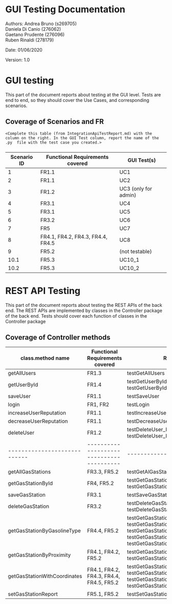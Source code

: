 # GUI  Testing Documentation

Authors:
Andrea Bruno (s269705)  
Daniela Di Canio (276062)  
Gaetano Prudente (276096)  
Ruben Rinaldi (278179)

Date: 01/06/2020

Version: 1.0

# GUI testing

This part of the document reports about testing at the GUI level. Tests are end to end, so they should cover the Use Cases, and corresponding scenarios.

## Coverage of Scenarios and FR

```
<Complete this table (from IntegrationApiTestReport.md) with the column on the right. In the GUI Test column, report the name of the .py  file with the test case you created.>
```

###

| Scenario ID | Functional Requirements covered   | GUI Test(s)          |
| ----------- | --------------------------------- | -------------------- |
| 1           | FR1.1                             | UC1                  |
| 2           | FR1.1                             | UC2                  |
| 3           | FR1.2                             | UC3 (only for admin) |
| 4           | FR3.1                             | UC4                  |
| 5           | FR3.1                             | UC5                  |
| 6           | FR3.2                             | UC6                  |
| 7           | FR5                               | UC7                  |
| 8           | FR4.1, FR4.2, FR4.3, FR4.4, FR4.5 | UC8                  |
| 9           | FR5.2                             | (not testable)       |
| 10.1        | FR5.3                             | UC10_1               |
| 10.2        | FR5.3                             | UC10_2               |


# REST  API  Testing

This part of the document reports about testing the REST APIs of the back end. The REST APIs are implemented by classes in the Controller package of the back end.
Tests should cover each function of classes in the Controller package

## Coverage of Controller methods


<Report in this table the test cases defined to cover all methods in Controller classes >

| class.method name            | Functional Requirements covered          | REST  API Test(s) |
| ---------------------------- | ---------------------------------------- | ----------------- |
| getAllUsers                  | FR1.3                                    | testGetAllUsers   |     
| getUserById                  | FR1.4                                    | testGetUserById_IdNotInDB, testGetUserById_IdInDB |             
| saveUser                     | FR1.1                                    | testSaveUser      |             
| login                        | FR1, FR2                                 | testLogin         |             
| increaseUserReputation       | FR1.1                                    | testIncreaseUserReputation |             
| decreaseUserReputation       | FR1.1                                    | testDecreaseUserReputation |     
| deleteUser                   | FR1.2                                    | testDeleteUser_IdNotInDB, testDeleteUser_IdInDB |             
| ---------------------------- | ---------------------------------------- | ----------------- |             
| getAllGasStations            | FR3.3, FR5.2                             | testGetAlGasStations |             
| getGasStationById            | FR4, FR5.2                               | testGetGasStationById_IdNotInDB, testGetGasStationById_IdInDB |             
| saveGasStation               | FR3.1                                    | testSaveGasStation |             
| deleteGasStation             | FR3.2                                    | testDeleteGasStation_IdNotInDB, testDeleteGasStation_IdInDB |             
| getGasStationByGasolineType  | FR4.4, FR5.2                             | testGetGasStationByGasolineType_Diesel, testGetGasStationByGasolineType_Super, testGetGasStationByGasolineType_SuperPlus, testGetGasStationByGasolineType_Gas, testGetGasStationByGasolineType_Methane |
| getGasStationByProximity     | FR4.1, FR4.2, FR5.2                      | testGetGasStationByProximity_NoGS, testGetGasStationByProximity_someGS |
| getGasStationWithCoordinates | FR4.1, FR4.2, FR4.3, FR4.4, FR4.5, FR5.2 | testGetGasStationWithCoordinates_OnlyLatLon, testGetGasStationWithCoordinates_LatLonGt, testGetGasStationWithCoordinates_LatLonCs, testGetGasStationWithCoordinates_Total |             
| setGasStationReport          | FR5.1, FR5.2                             | testSetGasStationReport |     

